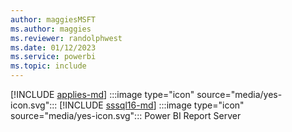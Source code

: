 ```yaml
---
author: maggiesMSFT
ms.author: maggies
ms.reviewer: randolphwest
ms.date: 01/12/2023
ms.service: powerbi
ms.topic: include
---
```

[!INCLUDE [applies-md](applies-md.md)] :::image type="icon" source="media/yes-icon.svg"::: [!INCLUDE [sssql16-md](sssql16-md.md)] :::image type="icon" source="media/yes-icon.svg"::: Power BI Report Server

